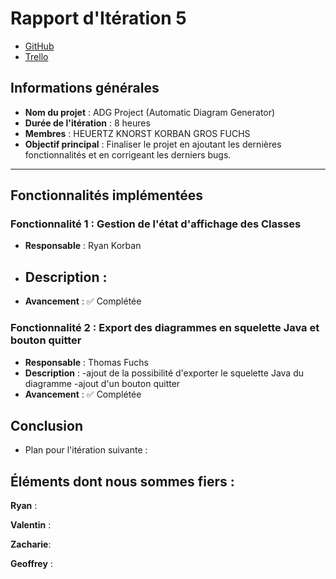 # Rapport d'Itération 5

- [GitHub](https://github.com/Valentxn7/adg_project)
- [Trello](https://trello.com/b/qoNw8Geq/sae-301-adgproject)
## Informations générales

- **Nom du projet** : ADG Project (Automatic Diagram Generator)
- **Durée de l'itération** : 8 heures
- **Membres** : HEUERTZ KNORST KORBAN GROS FUCHS
- **Objectif principal** : Finaliser le projet en ajoutant les dernières fonctionnalités et en corrigeant les derniers bugs.

---
## Fonctionnalités implémentées

### Fonctionnalité 1 : Gestion de l'état d'affichage des Classes
- **Responsable** : Ryan Korban
- **Description** :
  -
- **Avancement** : ✅ Complétée


### Fonctionnalité 2 : Export des diagrammes en squelette Java et bouton quitter
- **Responsable** : Thomas Fuchs
- **Description** :
  -ajout de la possibilité d'exporter le squelette Java du diagramme
  -ajout d'un bouton quitter 
- **Avancement** : ✅ Complétée


## Conclusion

- Plan pour l'itération suivante :


## Éléments dont nous sommes fiers :

**Ryan** :

**Valentin** :

**Zacharie**:

**Geoffrey** : 